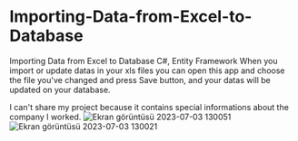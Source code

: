 # Importing-Data-from-Excel-to-Database
Importing Data from Excel to Database
C#, Entity Framework
When you import or update datas in your xls files you can open this app and choose the file you've changed and press Save button, and your datas will be updated 
on your database.

I can't share my project because it contains special informations about the company I worked. 
![Ekran görüntüsü 2023-07-03 130051](https://github.com/Bengisuirem/Importing-Data-from-Excel-to-Database/assets/76843335/adf71a30-08c7-40c7-8e7d-b8360dc5f63f)
![Ekran görüntüsü 2023-07-03 130021](https://github.com/Bengisuirem/Importing-Data-from-Excel-to-Database/assets/76843335/503d18f8-1383-45b3-9465-22d5dc9a5414)
